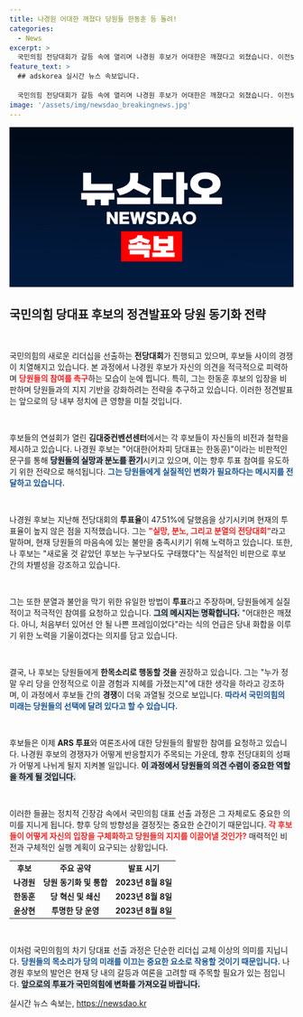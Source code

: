 ```yaml
---
title: 나경원 어대한 깨졌다 당원들 한동훈 등 돌려!
categories:
  - News
excerpt: >
  국민의힘 전당대회가 갈등 속에 열리며 나경원 후보가 어대한은 깨졌다고 외쳤습니다. 이전보다 낮아진 투표율과 그에 따른 실망감 속에서 나 후보는 당원들의 힘을 강조하며 결단을 촉구했습니다. 투표가 분열과 불안을 막는 유일한 해법이라고 역설한 그의 진솔한 메시지에 귀 기울여 보세요!
feature_text: >
  ## adskorea 실시간 뉴스 속보입니다.

  국민의힘 전당대회가 갈등 속에 열리며 나경원 후보가 어대한은 깨졌다고 외쳤습니다. 이전보다 낮아진 투표율과 그에 따른 실망감 속에서 나 후보는 당원들의 힘을 강조하며 결단을 촉구했습니다. 투표가 분열과 불안을 막는 유일한 해법이라고 역설한 그의 진솔한 메시지에 귀 기울여 보세요!
image: '/assets/img/newsdao_breakingnews.jpg'
---
```


<p><img src="/assets/img/newsdao_breakingnews.jpg" alt="adskorea 속보" /></p>

<h2 data-ke-size="size26">국민의힘 당대표 후보의 정견발표와 당원 동기화 전략</h2>

<p data-ke-size="size16">&nbsp;</p>

<p>국민의힘의 새로운 리더십을 선출하는 <b>전당대회</b>가 진행되고 있으며, 후보들 사이의 경쟁이 치열해지고 있습니다. 본 과정에서 나경원 후보가 자신의 의견을 적극적으로 피력하며 <b><span style="color: #ee2323;">당원들의 참여를 촉구</span></b>하는 모습이 눈에 띕니다. 특히, 그는 한동훈 후보의 입장을 비판하며 당원들과의 지지 기반을 강화하려는 전략을 추구하고 있습니다. 이러한 정견발표는 앞으로의 당 내부 정치에 큰 영향을 미칠 것입니다.</p>

<p data-ke-size="size16">&nbsp;</p>

<p>후보들의 연설회가 열린 <b>김대중컨벤션센터</b>에서는 각 후보들이 자신들의 비전과 철학을 제시하고 있습니다. 나경원 후보는 "어대한(어차피 당대표는 한동훈)"이라는 비판적인 문구를 통해 <b><span style="background-color: #21538527;">당원들의 실망과 분노를 환기</span></b>시키고 있으며, 이는 향후 투표 참여를 유도하기 위한 전략으로 해석됩니다. <b><span style="color: #1a5490;">그는 당원들에게 실질적인 변화가 필요하다는 메시지를 전달하고 있습니다.</span></b></p>

<p data-ke-size="size16">&nbsp;</p>

<p>나경원 후보는 지난해 전당대회의 <b>투표율</b>이 47.51%에 달했음을 상기시키며 현재의 투표율이 높지 않은 점을 지적했습니다. 그는 <b><span style="color: #ee2323;">"실망, 분노, 그리고 분열의 전당대회"</span></b>라고 말하며, 현재 당원들의 마음속에 있는 불만을 충족시키기 위해 노력하고 있습니다. 또한, 나 후보는 "새로울 것 같았던 후보는 누구보다도 구태했다"는 직설적인 비판으로 후보 간의 차별성을 강조하고 있습니다.</p>

<p data-ke-size="size16">&nbsp;</p>

<p>그는 또한 분열과 불안을 막기 위한 유일한 방법이 <b>투표</b>라고 주장하며, 당원들에게 실질적이고 적극적인 참여를 요청하고 있습니다. <b><span style="background-color: #21538527;">그의 메시지는 명확합니다.</span></b> "어대한은 깨졌다. 아니, 처음부터 있어선 안 될 나쁜 프레임이었다"라는 식의 언급은 당내 화합을 이루기 위한 노력을 기울이겠다는 의지를 담고 있습니다.</p>

<p data-ke-size="size16">&nbsp;</p>

<p>결국, 나 후보는 당원들에게 <b>한목소리로 행동할 것을</b> 권장하고 있습니다. 그는 "누가 정말 우리 당을 안정적으로 이끌 경험과 지혜를 가졌는지"에 대한 생각을 하라고 강조하며, 이 과정에서 후보들 간의 <b>경쟁</b>이 더욱 과열될 것으로 보입니다. <b><span style="color: #1a5490;">따라서 국민의힘의 미래는 당원들의 선택에 달려 있다고 할 수 있습니다.</span></b></p>

<p data-ke-size="size16">&nbsp;</p>

<p>후보들은 이제 <b>ARS 투표</b>와 여론조사에 대한 당원들의 활발한 참여를 요청하고 있습니다. 나경원 후보의 경쟁자가 어떻게 반응할지가 주목되는 가운데, 향후 전당대회의 성패가 어떻게 나뉘게 될지 지켜볼 일입니다. <b><span style="background-color: #21538527;">이 과정에서 당원들의 의견 수렴이 중요한 역할을 하게 될 것입니다.</span></b></p>

<p data-ke-size="size16">&nbsp;</p>

<p>이러한 들끓는 정치적 긴장감 속에서 국민의힘 대표 선출 과정은 그 자체로도 중요한 의미를 지니게 됩니다. 향후 당의 방향성을 결정짓는 중요한 순간이기 때문입니다. <b><span style="color: #ee2323;">각 후보들이 어떻게 자신의 입장을 구체화하고 당원들의 지지를 이끌어낼 것인가?</span></b> 매력적인 비전과 구체적인 실행 계획이 요구되는 상황입니다. </p>

<table>
 <tr>
  <td style="text-align: center; height: 17px;"><b>후보</b></td>
  <td style="text-align: center; height: 17px;"><b>주요 공약</b></td>
  <td style="text-align: center; height: 17px;"><b>발표 시기</b></td>
 </tr>
 <tr>
  <td style="text-align: center; height: 17px;"><b>나경원</b></td>
  <td style="text-align: center; height: 17px;"><b>당원 동기화 및 통합</b></td>
  <td style="text-align: center; height: 17px;"><b>2023년 8월 8일</b></td>
 </tr>
 <tr>
  <td style="text-align: center; height: 17px;"><b>한동훈</b></td>
  <td style="text-align: center; height: 17px;"><b>당 혁신 및 쇄신</b></td>
  <td style="text-align: center; height: 17px;"><b>2023년 8월 8일</b></td>
 </tr>
 <tr>
  <td style="text-align: center; height: 17px;"><b>윤상현</b></td>
  <td style="text-align: center; height: 17px;"><b>투명한 당 운영</b></td>
  <td style="text-align: center; height: 17px;"><b>2023년 8월 8일</b></td>
 </tr>
</table>

<p data-ke-size="size16">&nbsp;</p>

<p>이처럼 국민의힘의 차기 당대표 선출 과정은 단순한 리더십 교체 이상의 의미를 지닙니다. <b><span style="color: #1a5490;">당원들의 목소리가 당의 미래를 이끄는 중요한 요소로 작용할 것이기 때문입니다.</span></b> 나경원 후보의 발언은 현재 당 내의 갈등과 여론을 고려할 때 주목할 필요가 있는 점입니다. <b><span style="background-color: #21538527;">앞으로의 투표가 국민의힘에 변화를 가져오길 바랍니다.</span></b></p>
실시간 뉴스 속보는, <a href="https://newsdao.kr" rel="dofollow">https://newsdao.kr</a>


